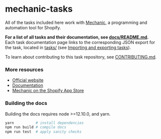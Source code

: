 # mechanic-tasks

All of the tasks included here work with [Mechanic](https://mechanic.dev/), a programming and automation tool for Shopify.

**For a list of all tasks and their documentation, see [docs/README.md](./docs/README.md).** Each task documentation page links to the corresponding JSON export for the task, located in [tasks/](./tasks/) (see [Importing and exporting tasks](https://learn.mechanic.dev/core/tasks/import-and-export)).

To learn about contributing to this task repository, see [CONTRIBUTING.md](./CONTRIBUTING.md).

### More resources

* [Official website](https://mechanic.dev/)
* [Documentation](https://learn.mechanic.dev/)
* [Mechanic on the Shopify App Store](https://apps.shopify.com/mechanic)

### Building the docs

Building the docs requires node >=12.10.0, and yarn.

```sh
yarn          # install dependencies
npm run build # compile docs
npm run test  # apply sanity checks
```

